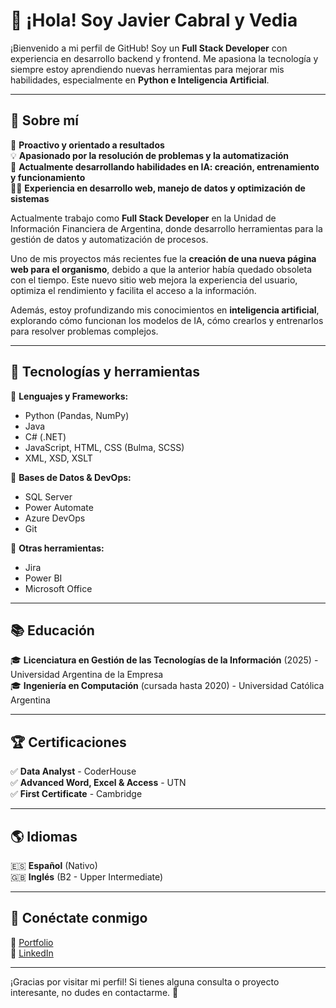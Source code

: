 # 👋 ¡Hola! Soy Javier Cabral y Vedia  

¡Bienvenido a mi perfil de GitHub! Soy un **Full Stack Developer** con experiencia en desarrollo backend y frontend. Me apasiona la tecnología y siempre estoy aprendiendo nuevas herramientas para mejorar mis habilidades, especialmente en **Python e Inteligencia Artificial**.  

---

## 🚀 Sobre mí  

🎯 **Proactivo y orientado a resultados**  
💡 **Apasionado por la resolución de problemas y la automatización**  
🤖 **Actualmente desarrollando habilidades en IA: creación, entrenamiento y funcionamiento**  
👨‍💻 **Experiencia en desarrollo web, manejo de datos y optimización de sistemas**  

Actualmente trabajo como **Full Stack Developer** en la Unidad de Información Financiera de Argentina, donde desarrollo herramientas para la gestión de datos y automatización de procesos.  

Uno de mis proyectos más recientes fue la **creación de una nueva página web para el organismo**, debido a que la anterior había quedado obsoleta con el tiempo. Este nuevo sitio web mejora la experiencia del usuario, optimiza el rendimiento y facilita el acceso a la información.  

Además, estoy profundizando mis conocimientos en **inteligencia artificial**, explorando cómo funcionan los modelos de IA, cómo crearlos y entrenarlos para resolver problemas complejos.  

---

## 🔧 Tecnologías y herramientas  

📌 **Lenguajes y Frameworks:**  
- Python (Pandas, NumPy)  
- Java  
- C# (.NET)  
- JavaScript, HTML, CSS (Bulma, SCSS)  
- XML, XSD, XSLT  

📌 **Bases de Datos & DevOps:**  
- SQL Server  
- Power Automate  
- Azure DevOps  
- Git  

📌 **Otras herramientas:**  
- Jira  
- Power BI  
- Microsoft Office  

---

## 📚 Educación  

🎓 **Licenciatura en Gestión de las Tecnologías de la Información** (2025) - Universidad Argentina de la Empresa  
🎓 **Ingeniería en Computación** (cursada hasta 2020) - Universidad Católica Argentina  

---

## 🏆 Certificaciones  

✅ **Data Analyst** - CoderHouse  
✅ **Advanced Word, Excel & Access** - UTN  
✅ **First Certificate** - Cambridge  

---

## 🌎 Idiomas  

🇪🇸 **Español** (Nativo)  
🇬🇧 **Inglés** (B2 - Upper Intermediate)  

---

## 🔗 Conéctate conmigo  

📌 [Portfolio](https://javiercyv.github.io/portfolio/)  
📌 [LinkedIn](https://www.linkedin.com/in/javier-cabral-y-vedia-9867461b9/)  

---

¡Gracias por visitar mi perfil! Si tienes alguna consulta o proyecto interesante, no dudes en contactarme. 🚀
